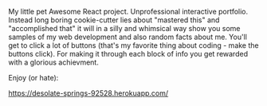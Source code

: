 My little pet Awesome React project.
Unprofessional interactive portfolio.
Instead long boring cookie-cutter lies about "mastered this" and "accomplished that" it will in a silly and whimsical way show you some samples of my web development and also random facts about me.
You'll get to click a lot of buttons (that's my favorite thing about coding - make the buttons click).
For making it through each block of info you get rewarded with a glorious achievment.

Enjoy (or hate):

https://desolate-springs-92528.herokuapp.com/